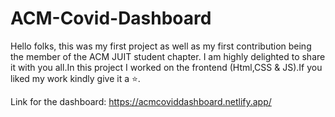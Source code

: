 # ACM-Covid-Dashboard
Hello folks, this was my first project as well as my first contribution being the member of the ACM JUIT student chapter. I am highly delighted to share it with you all.In this project I worked on the frontend (Html,CSS & JS).If you liked my work kindly give it a ⭐.

Link for the dashboard: https://acmcoviddashboard.netlify.app/
